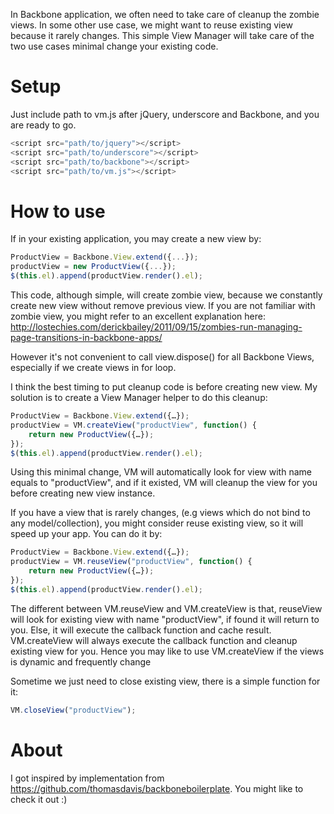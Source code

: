 In Backbone application, we often need to take care of cleanup the zombie views. In some other use case, we might want to reuse existing view because it rarely changes. This simple View Manager will take care of the two use cases minimal change your existing code.

# Setup
Just include path to vm.js after jQuery, underscore and Backbone, and you are ready to go.
```javascript
<script src="path/to/jquery"></script>
<script src="path/to/underscore"></script>
<script src="path/to/backbone"></script>
<script src="path/to/vm.js"></script>
```

# How to use

If in your existing application, you may create a new view by:
```javascript
ProductView = Backbone.View.extend({...});
productView = new ProductView({...});
$(this.el).append(productView.render().el);
```
This code, although simple, will create zombie view, because we constantly create new view without remove previous view. If you are not familiar with zombie view, you might refer to an excellent explanation here: http://lostechies.com/derickbailey/2011/09/15/zombies-run-managing-page-transitions-in-backbone-apps/

However it's not convenient to call view.dispose() for all Backbone Views, especially if we create views in for loop.

I think the best timing to put cleanup code is before creating new view. My solution is to create a View Manager helper to do this cleanup:
```javascript
ProductView = Backbone.View.extend({…});
productView = VM.createView("productView", function() {
    return new ProductView({…});
});
$(this.el).append(productView.render().el);
```

Using this minimal change, VM will automatically look for view with name equals to "productView", and if it existed, VM will cleanup the view for you before creating new view instance.

If you have a view that is rarely changes, (e.g views which do not bind to any model/collection), you might consider reuse existing view, so it will speed up your app. You can do it by:
```javascript
ProductView = Backbone.View.extend({…});
productView = VM.reuseView("productView", function() {
    return new ProductView({…});
});
$(this.el).append(productView.render().el);
```
The different between VM.reuseView and VM.createView is that, reuseView will look for existing view with name "productView", if found it will return to you. Else, it will execute the callback function and cache result. VM.createView will always execute the callback function and cleanup existing view for you. Hence you may like to use VM.createView if the views is dynamic and frequently change

Sometime we just need to close existing view, there is a simple function for it:
```javascript
VM.closeView("productView");
```

# About
I got inspired by implementation from https://github.com/thomasdavis/backboneboilerplate. You might like to check it out :)
